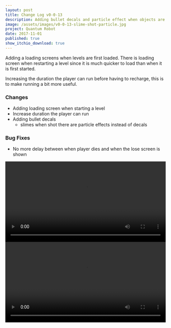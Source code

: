 ```yaml
---
layout: post
title: Change Log v0-0-13
description: Adding bullet decals and particle effect when objects are shot.
image: /assets/images/v0-0-13-slime-shot-particle.jpg
project: Quantum Robot
date: 2017-11-01
published: true
show_itchio_download: true
---
```


Adding a loading screens when levels are first loaded. There is loading screen when restarting a level since it is much quicker to load than when it is first started.

Increasing the duration the player can run before having to recharge, this is to make running a bit more useful.

### Changes

* Adding loading screen when starting a level
* Increase duration the player can run
* Adding bullet decals
    * slimes when shot there are particle effects instead of decals


### Bug Fixes

* No more delay between when player dies and when the lose screen is shown

<div class="image-grid-2-1">
    <div class="image-1-1">
       <video 
            class="img-responsive rounded-image full-shadow"
            src="/assets/videos/shooting-slime.mp4"
            loop
            autoplay
            width="100%"
            onclick="this.paused ? this.play() : this.pause();"
        ></video>
    </div>
    <div class="image-2-1">
       <video 
            class="img-responsive rounded-image full-shadow"
            src="/assets/videos/bullet-decals.mp4"
            loop
            autoplay
            width="100%"
            onclick="this.paused ? this.play() : this.pause();"
        ></video>
    </div>
</div>